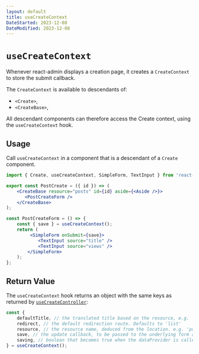 ```yaml
---
layout: default
title: useCreateContext
DateStarted: 2023-12-08
DateModified: 2023-12-08
---
```


# `useCreateContext`

Whenever react-admin displays a creation page, it creates a `CreateContext` to store the submit callback.

The `CreateContext` is available to descendants of:

- `<Create>`,
- `<CreateBase>`,

All descendant components can therefore access the Create context, using the `useCreateContext` hook.

## Usage

Call `useCreateContext` in a component that is a descendant of a `Create` component.

```jsx
import { Create, useCreateContext, SimpleForm, TextInput } from 'react-admin';

export const PostCreate = ({ id }) => (
    <CreateBase resource="posts" id={id} aside={<Aside />}>
       <PostCreateForm />
    </CreateBase>
);

const PostCreateForm = () => {
    const { save } = useCreateContext();
    return (
         <SimpleForm onSubmit={save}>
            <TextInput source="title" />
            <TextInput source="views" />
        </SimpleForm>
    );
};
```

## Return Value

The `useCreateContext` hook returns an object with the same keys as returned by [`useCreateController`](./useCreateController.md):

```jsx
const {
    defaultTitle, // the translated title based on the resource, e.g. 'Create New Post'
    redirect, // the default redirection route. Defaults to 'list'
    resource, // the resource name, deduced from the location. e.g. 'posts'
    save, // the update callback, to be passed to the underlying form as submit handler
    saving, // boolean that becomes true when the dataProvider is called to create the record
} = useCreateContext();
```
